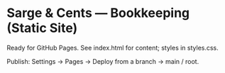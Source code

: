 # Sarge & Cents — Bookkeeping (Static Site)

Ready for GitHub Pages. See index.html for content; styles in styles.css.

Publish: Settings → Pages → Deploy from a branch → main / root.
